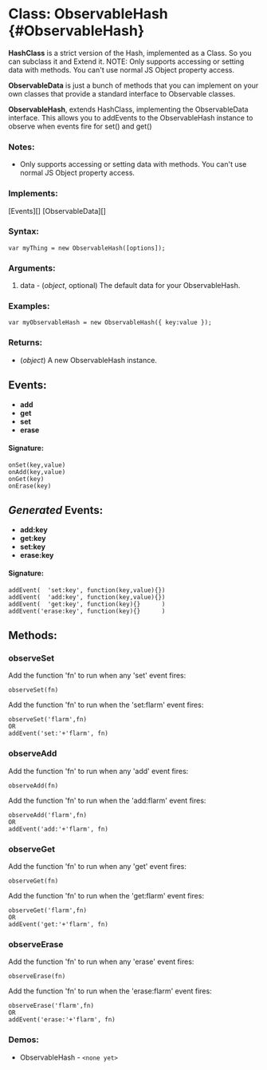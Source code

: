 Class: ObservableHash {#ObservableHash}
===============================

**HashClass** is a strict version of the Hash, implemented as a Class. So you can subclass it and Extend it. NOTE: Only supports accessing or setting data with methods. You can't use normal JS Object property access.

**ObservableData** is just a bunch of methods that you can implement on your own classes that provide a standard interface to Observable classes.

**ObservableHash**, extends HashClass, implementing the ObservableData interface. This allows you to addEvents to the ObservableHash instance to observe when events fire for set() and get()

### Notes:

- Only supports accessing or setting data with methods. You can't use normal JS Object property access.

### Implements:

[Events][]
[ObservableData][]

### Syntax:

	var myThing = new ObservableHash([options]);

### Arguments:

1. data  - (*object*, optional) The default data for your ObservableHash.

### Examples:

	var myObservableHash = new ObservableHash({ key:value });

### Returns:

* (*object*) A new ObservableHash instance.

## Events:

* **add**
* **get**
* **set**
* **erase**

#### Signature:

	onSet(key,value)
	onAdd(key,value)
	onGet(key)
	onErase(key)

## *Generated* Events:

* **add:key**
* **get:key**
* **set:key**
* **erase:key**

#### Signature:

	addEvent(  'set:key', function(key,value){})
	addEvent(  'add:key', function(key,value){})
	addEvent(  'get:key', function(key){}      )
	addEvent('erase:key', function(key){}      )

## Methods:

### observeSet

Add the function 'fn' to run when any 'set' event fires:

	observeSet(fn)

Add the function 'fn' to run when the 'set:flarm' event fires:

	observeSet('flarm',fn)
	OR
	addEvent('set:'+'flarm', fn)

### observeAdd

Add the function 'fn' to run when any 'add' event fires:

	observeAdd(fn)

Add the function 'fn' to run when the 'add:flarm' event fires:

	observeAdd('flarm',fn)
	OR
	addEvent('add:'+'flarm', fn)

### observeGet

Add the function 'fn' to run when any 'get' event fires:

	observeGet(fn)

Add the function 'fn' to run when the 'get:flarm' event fires:

	observeGet('flarm',fn)
	OR
	addEvent('get:'+'flarm', fn)

### observeErase

Add the function 'fn' to run when any 'erase' event fires:

	observeErase(fn)

Add the function 'fn' to run when the 'erase:flarm' event fires:

	observeErase('flarm',fn)
	OR
	addEvent('erase:'+'flarm', fn)

### Demos:

- ObservableHash - `<none yet>`

